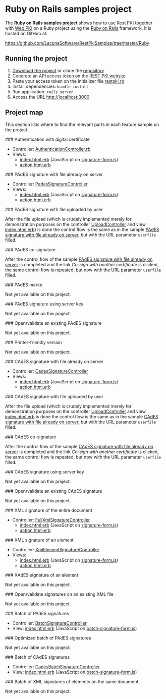 ﻿# Ruby on Rails samples project

The **Ruby on Rails samples project** shows how to use [Rest PKI](../index.md) together with [Web PKI](../../web-pki/index.md)
on a Ruby project using the [Ruby on Rails](http://rubyonrails.org/) framework. It is hosted on GitHub at:

https://github.com/LacunaSoftware/RestPkiSamples/tree/master/Ruby

## Running the project

1. [Download the project](https://github.com/LacunaSoftware/RestPkiSamples/archive/master.zip) or clone the [repository](https://github.com/LacunaSoftware/RestPkiSamples.git)
1. Generate an API access token on the [REST PKI website](https://pki.rest/)
1. Paste your access token on the initializer file [restpki.rb](https://github.com/LacunaSoftware/RestPkiSamples/blob/master/Ruby/config/initializers/restpki.rb)
1. Install dependencies: `bundle install`
1. Run application: `rails server`
1. Access the URL [http://localhost:3000](http://localhost:3000)

## Project map

This section lists where to find the relevant parts in each feature sample on the project.

<a name="auth" />
### Authentication with digital certificate

* Controller: [AuthenticationController.rb](https://github.com/LacunaSoftware/RestPkiSamples/blob/master/Ruby/app/controllers/authentication_controller.rb)
* Views:
  * [index.html.erb](https://github.com/LacunaSoftware/RestPkiSamples/blob/master/Ruby/app/views/authentication/index.html.erb)
    (JavaScript on [signature-form.js](https://github.com/LacunaSoftware/RestPkiSamples/blob/master/Ruby/app/assets/javascripts/signature-form.js))
  * [action.html.erb](https://github.com/LacunaSoftware/RestPkiSamples/blob/master/Ruby/app/views/authentication/action.html.erb)

<a name="pades" />
### PAdES signature with file already on server

* Controller: [PadesSignatureController](https://github.com/LacunaSoftware/RestPkiSamples/blob/master/Ruby/app/controllers/pades_signature_controller.rb)
* Views:
  * [index.html.erb](https://github.com/LacunaSoftware/RestPkiSamples/blob/master/Ruby/app/views/pades_signature/index.html.erb)
    (JavaScript on [signature-form.js](https://github.com/LacunaSoftware/RestPkiSamples/blob/master/Ruby/app/assets/javascripts/signature-form.js))
  * [action.html.erb](https://github.com/LacunaSoftware/RestPkiSamples/blob/master/Ruby/app/views/pades_signature/action.html.erb)

<a name="pades-upload" />
### PAdES signature with file uploaded by user

After the file upload (which is crudely implemented merely for demonstration purposes on the controller
[UploadController](https://github.com/LacunaSoftware/RestPkiSamples/blob/master/Ruby/app/controllers/upload_controller.rb)
and view
[index.html.erb](https://github.com/LacunaSoftware/RestPkiSamples/blob/master/Ruby/app/views/upload/index.html.erb))
is done the control flow is the same as in the sample [PAdES signature with file already on server](#pades), but with the URL parameter `userfile` filled.

<a name="pades-cosign" />
### PAdES co-signature

After the control flow of the sample [PAdES signature with file already on server](#pades) is completed and the link *Co-sign with another certificate* is clicked, the
same control flow is repeated, but now with the URL parameter `userfile` filled.

<a name="pdf-marks" />
### PAdES marks

Not yet available on this project.

<a name="pades-server" />
### PAdES signature using server key

Not yet available on this project.

<a name="open-pades" />
### Open/validate an existing PAdES signature

Not yet available on this project.

<a name="print" />
### Printer-friendly version

Not yet available on this project.

<a name="cades" />
### CAdES signature with file already on server

* Controller: [CadesSignatureController](https://github.com/LacunaSoftware/RestPkiSamples/blob/master/Ruby/app/controllers/cades_signature_controller.rb)
* Views:
  * [index.html.erb](https://github.com/LacunaSoftware/RestPkiSamples/blob/master/Ruby/app/views/cades_signature/index.html.erb)
    (JavaScript on [signature-form.js](https://github.com/LacunaSoftware/RestPkiSamples/blob/master/Ruby/app/assets/javascripts/signature-form.js))
  * [action.html.erb](https://github.com/LacunaSoftware/RestPkiSamples/blob/master/Ruby/app/views/cades_signature/action.html.erb)

<a name="cades-upload" />
### CAdES signature with file uploaded by user

After the file upload (which is crudely implemented merely for demonstration purposes on the controller
[UploadController](https://github.com/LacunaSoftware/RestPkiSamples/blob/master/Ruby/app/controllers/upload_controller.rb)
and view
[index.html.erb](https://github.com/LacunaSoftware/RestPkiSamples/blob/master/Ruby/app/views/upload/index.html.erb)
is done the control flow is the same as in the sample [CAdES signature with file already on server](#pades), but with the URL parameter `userfile` filled.

<a name="cades-cosign" />
### CAdES co-signature

After the control flow of the sample [CAdES signature with file already on server](#cades) is completed and the link *Co-sign with another certificate* is clicked, the
same control flow is repeated, but now with the URL parameter `userfile` filled.

<a name="cades-server" />
### CAdES signature using server key

Not yet available on this project.

<a name="open-cades" />
### Open/validate an existing CAdES signature

Not yet available on this project.

<a name="xml-full" />
### XML signature of the entire document

* Controller: [FullXmlSignatureController](https://github.com/LacunaSoftware/RestPkiSamples/blob/master/Ruby/app/controllers/full_xml_signature_controller.rb)
  * [index.html.erb](https://github.com/LacunaSoftware/RestPkiSamples/blob/master/Ruby/app/views/full_xml_signature/index.html.erb)
    (JavaScript on [signature-form.js](https://github.com/LacunaSoftware/RestPkiSamples/blob/master/Ruby/app/assets/javascripts/signature-form.js))
  * [action.html.erb](https://github.com/LacunaSoftware/RestPkiSamples/blob/master/Ruby/app/views/full_xml_signature/action.html.erb)

<a name="xml-element" />
### XML signature of an element

* Controller: [XmlElementSignatureController](https://github.com/LacunaSoftware/RestPkiSamples/blob/master/Ruby/app/controllers/xml_element_signature_controller.rb)
* Views:
  * [index.html.erb](https://github.com/LacunaSoftware/RestPkiSamples/blob/master/Ruby/app/views/xml_element_signature/index.html.erb)
    (JavaScript on [signature-form.js](https://github.com/LacunaSoftware/RestPkiSamples/blob/master/Ruby/app/assets/javascripts/signature-form.js))
  * [action.html.erb](https://github.com/LacunaSoftware/RestPkiSamples/blob/master/Ruby/app/views/xml_element_signature/action.html.erb)

<a name="xades-element" />
### XAdES signature of an element

Not yet available on this project.

<a name="open-xml" />
### Open/validate signatures on an existing XML file

Not yet available on this project.

<a name="batch" />
### Batch of PAdES signatures

* Controller: [BatchSignatureController](https://github.com/LacunaSoftware/RestPkiSamples/blob/master/Ruby/app/controllers/batch_signature_controller.rb)
* View: [index.html.erb](https://github.com/LacunaSoftware/RestPkiSamples/blob/master/Ruby/app/views/batch_signature/index.html.erb)
  (JavaScript on [batch-signature-form.js](https://github.com/LacunaSoftware/RestPkiSamples/blob/master/Ruby/app/assets/javascripts/batch-signature-form.js))

<a name="batch-optimized" />
### Optimized batch of PAdES signatures

Not yet available on this project.

<a name="batch-cades" />
### Batch of CAdES signatures

* Controller: [CadesBatchSignatureController](https://github.com/LacunaSoftware/RestPkiSamples/blob/master/Ruby/app/controllers/cades_batch_signature_controller.rb)
* View: [index.html.erb](https://github.com/LacunaSoftware/RestPkiSamples/blob/master/Ruby/app/views/cades_batch_signature/index.html.erb)
  (JavaScript on [batch-signature-form.js](https://github.com/LacunaSoftware/RestPkiSamples/blob/master/Ruby/app/assets/javascripts/batch-signature-form.js))

<a name="batch-xml-element" />
### Batch of XML signatures of elements on the same document

Not yet available on this project.
